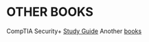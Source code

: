 # OTHER BOOKS


CompTIA Security+ [Study Guide](https://dl1.technet24.ir/Downloads/EBooks/Security/CompTIA-Security-Study-Guide-with-over-500-Practice-Test-Questions-Exam-SY0-701-9th-Edition.pdf)
Another [books](https://github.com/Raunaksplanet/My-CyberSecurity-Store/tree/main/Books)
